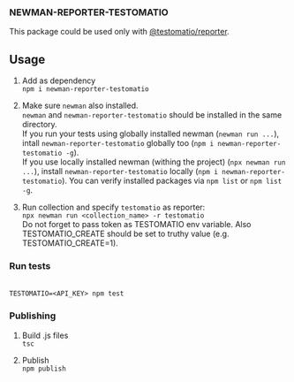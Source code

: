 ### NEWMAN-REPORTER-TESTOMATIO

This package could be used only with [@testomatio/reporter](https://github.com/testomatio/reporter).

## Usage
1. Add as dependency
\
`npm i newman-reporter-testomatio`

1. Make sure `newman` also installed.
\
`newman` and `newman-reporter-testomatio` should be installed in the same directory.
\
If you run your tests using globally installed newman (`newman run ...`), intall `newman-reporter-testomatio` globally too (`npm i newman-reporter-testomatio -g`).
\
If you use locally installed newman (withing the project) (`npx newman run ...`), install `newman-reporter-testomatio` locally (`npm i newman-reporter-testomatio`).
You can verify installed packages via `npm list` or `npm list -g`.

1. Run collection and specify `testomatio` as reporter:
\
`npx newman run <collection_name> -r testomatio`
\
Do not forget to pass token as TESTOMATIO env variable. Also TESTOMATIO_CREATE should be set to truthy value (e.g. TESTOMATIO_CREATE=1).


### Run tests
\
`TESTOMATIO=<API_KEY> npm test`


### Publishing
1. Build .js files
\
`tsc`

2. Publish
\
`npm publish`

